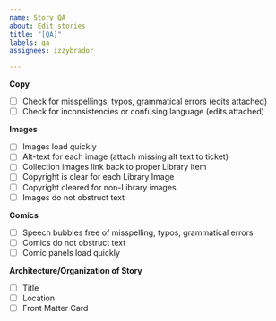 ```yaml
---
name: Story QA
about: Edit stories
title: "[QA]"
labels: qa
assignees: izzybrador

---
```


**Copy**
- [ ] Check for misspellings, typos, grammatical errors (edits attached)
- [ ] Check for inconsistencies or confusing language (edits attached)
 
**Images** 
- [ ] Images load quickly
- [ ] Alt-text for each image (attach missing alt text to ticket)
- [ ] Collection images link back to proper Library item
- [ ] Copyright is clear for each Library Image
- [ ] Copyright cleared for non-Library images 
- [ ] Images do not obstruct text
 
**Comics**
- [ ] Speech bubbles free of misspelling, typos, grammatical errors
- [ ] Comics do not obstruct text
- [ ] Comic panels load quickly
 
**Architecture/Organization of Story** 
- [ ] Title
- [ ] Location
- [ ] Front Matter Card
